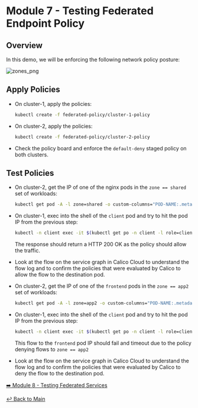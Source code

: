 # Module 7 - Testing Federated Endpoint Policy

## Overview

In this demo, we will be enforcing the following network policy posture:

![zones_png](https://github.com/tigera-solutions/cent-mcm-overlay/assets/117195889/ac4f78dc-218d-4ee8-9b2e-26d44911fcca)

## Apply Policies

- On cluster-1, apply the policies:
  
  ```bash
  kubectl create -f federated-policy/cluster-1-policy
  ```

- On cluster-2, apply the policies:

  ```bash
  kubectl create -f federated-policy/cluster-2-policy
  ```

- Check the policy board and enforce the ```default-deny``` staged policy on both clusters.

## Test Policies

- On cluster-2, get the IP of one of the nginx pods in the ```zone == shared``` set of workloads:
  
  ```bash
  kubectl get pod -A -l zone=shared -o custom-columns="POD-NAME:.metadata.name,NAMESPACE:.metadata.namespace,IP:.status.podIP,POD-LABELS:.metadata.labels"
  ```

- On cluster-1, exec into the shell of the ```client``` pod and try to hit the pod IP from the previous step:

  ```bash
  kubectl -n client exec -it $(kubectl get po -n client -l role=client -ojsonpath='{.items[0].metadata.name}')  -- /bin/bash -c 'curl -m3 -I http://<dest-pod-IP>>:<port>'
  ```

  The response should return a HTTP 200 OK as the policy should allow the traffic.

- Look at the flow on the service graph in Calico Cloud to understand the flow log and to confirm the policies that were evaluated by Calico to allow the flow to the destination pod.

- On cluster-2, get the IP of one of the ```frontend``` pods in the ```zone == app2``` set of workloads:
  
  ```bash
  kubectl get pod -A -l zone=app2 -o custom-columns="POD-NAME:.metadata.name,NAMESPACE:.metadata.namespace,IP:.status.podIP,POD-LABELS:.metadata.labels"
  ```

- On cluster-1, exec into the shell of the ```client``` pod and try to hit the pod IP from the previous step:

  ```bash
  kubectl -n client exec -it $(kubectl get po -n client -l role=client -ojsonpath='{.items[0].metadata.name}')  -- /bin/bash -c 'curl -m3 -I http://<dest-pod-IP>>:<port>'
  ```

  This flow to the ```frontend``` pod IP should fail and timeout due to the policy denying flows to ```zone == app2```

- Look at the flow on the service graph in Calico Cloud to understand the flow log and to confirm the policies that were evaluated by Calico to deny the flow to the destination pod.

[:arrow_right: Module 8 - Testing Federated Services](module-8-test-fed-svc.md)

[:leftwards_arrow_with_hook: Back to Main](../README.md)
